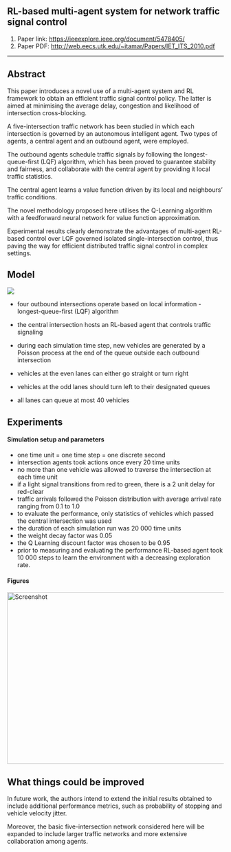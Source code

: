 ## RL-based multi-agent system for network traffic signal control

1. Paper link: https://ieeexplore.ieee.org/document/5478405/
2. Paper PDF: http://web.eecs.utk.edu/~itamar/Papers/IET_ITS_2010.pdf

-----

## Abstract

This paper introduces a novel use of a multi-agent system and RL framework to obtain an efficient traffic signal control policy. The latter is aimed at minimising the average delay, congestion and likelihood of intersection cross-blocking. 

A five-intersection traffic network has been studied in which each intersection is governed by an autonomous intelligent agent. Two types of agents, a central agent and an outbound agent, were employed. 

The outbound agents schedule traffic signals by following the longest-queue-first (LQF) algorithm, which has been proved to guarantee stability and fairness, and collaborate with the central agent by providing it local traffic statistics. 

The central agent learns a value function driven by its local and neighbours’ traffic conditions. 

The novel methodology proposed here utilises the Q-Learning algorithm with a feedforward neural network for value function approximation. 

Experimental results clearly demonstrate the advantages of multi-agent RL-based control over LQF governed isolated single-intersection control, thus paving the way for efficient distributed traffic signal control in complex settings.


## Model
<img src="https://i.paste.pics/56AVN.png">

* four outbound intersections operate based on local information -longest-queue-first (LQF) algorithm
* the central intersection hosts an RL-based agent that controls traffic signaling


* during each simulation time step, new vehicles are generated by a Poisson process at the end of the queue outside each outbound intersection
* vehicles at the even lanes can either go straight or turn right
* vehicles at the odd lanes should turn left to their designated queues
* all lanes can queue at most 40 vehicles


## Experiments

#### Simulation setup and parameters
* one time unit = one time step = one discrete second
* intersection agents took actions once every 20 time units
* no more than one vehicle was allowed to traverse the intersection at each time unit
* if a light signal transitions from red to green, there is a 2 unit delay for red-clear
* traffic arrivals followed the Poisson distribution with average arrival rate ranging from 0.1 to 1.0
* to evaluate the performance, only statistics of vehicles which passed the central intersection was used
* the duration of each simulation run was 20 000 time units
* the weight decay factor was 0.05
* the Q Learning discount factor was chosen to be 0.95
* prior to measuring and evaluating the performance RL-based agent took 10 000 steps to learn the environment with a decreasing exploration rate.

#### Figures
<img src="https://i.paste.pics/56B3H.png" width="1000" height="398" alt="Screenshot">

## What things could be improved

In future work, the authors intend to extend the initial results obtained to include additional performance metrics,
such as probability of stopping and vehicle velocity jitter. 

Moreover, the basic five-intersection network considered
here will be expanded to include larger traffic networks and more extensive collaboration among agents.
